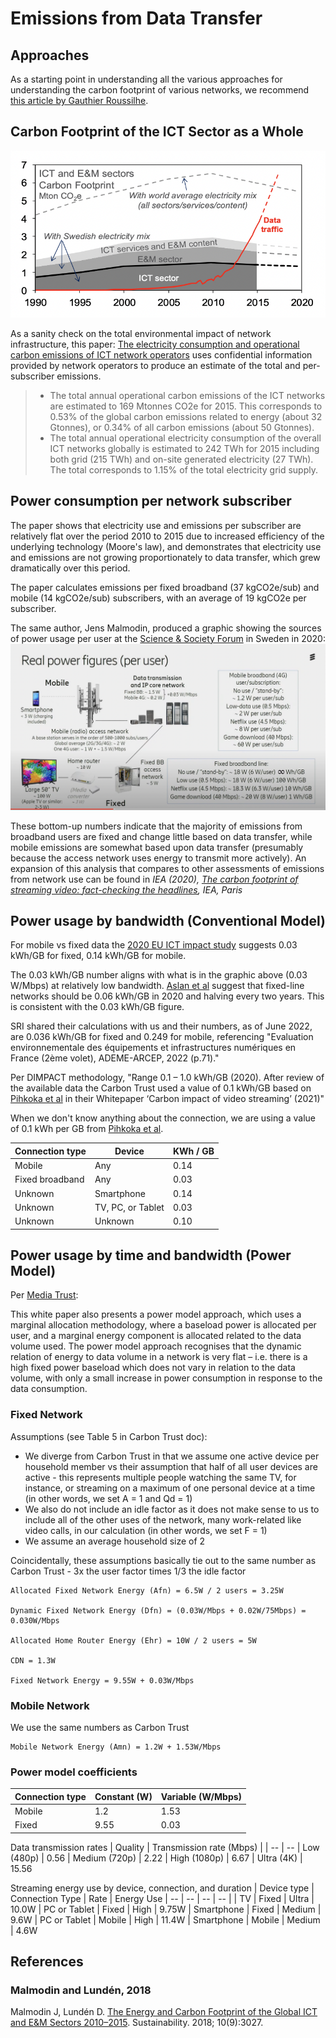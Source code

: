 # Emissions from Data Transfer

## Approaches

As a starting point in understanding all the various approaches for understanding the carbon footprint of various networks, we recommend [this article by Gauthier Roussilhe](https://gauthierroussilhe.com/articles/explications-sur-l-empreinte-carbone-du-streaming-et-du-transfert-de-donnees).

## Carbon Footprint of the ICT Sector as a Whole

![Global ICT footprint vs bandwidth](images/malmodin-sweden-2018.png)

As a sanity check on the total environmental impact of network infrastructure, this paper: [The electricity consumption and operational carbon emissions of ICT network operators](https://www.diva-portal.org/smash/get/diva2:1177210/FULLTEXT01.pdf) uses confidential information provided by network operators to produce an estimate of the total and per-subscriber emissions.

> - The total annual operational carbon emissions of the ICT networks are estimated to 169 Mtonnes CO2e for 2015. This corresponds to 0.53% of the global carbon emissions related to energy (about 32 Gtonnes), or 0.34% of all carbon emissions (about 50 Gtonnes).
> - The total annual operational electricity consumption of the overall ICT networks globally is estimated to 242 TWh for 2015 including both grid (215 TWh) and on-site generated electricity (27 TWh). The total corresponds to 1.15% of the total electricity grid supply.

## Power consumption per network subscriber

The paper shows that electricity use and emissions per subscriber are relatively flat over the period 2010 to 2015 due to increased efficiency of the underlying technology (Moore's law), and demonstrates that electricity use and emissions are not growing proportionately to data transfer, which grew dramatically over this period.

The paper calculates emissions per fixed broadband (37 kgCO2e/sub) and mobile (14 kgCO2e/sub) subscribers, with an average of 19 kgCO2e per subscriber.

The same author, Jens Malmodin, produced a graphic showing the sources of power usage per user at the [Science & Society Forum](https://www.youtube.com/watch?v=Xo0PB5i_b4Y&t=2520s) in Sweden in 2020:
![Real power figures per user](images/malmodin2020.png)

These bottom-up numbers indicate that the majority of emissions from broadband users are fixed and change little based on data transfer, while mobile emissions are somewhat based upon data transfer (presumably because the access network uses energy to transmit more actively). An expansion of this analysis that compares to other assessments of emissions from network use can be found in _IEA (2020), [The carbon footprint of streaming video: fact-checking the headlines](https://www.iea.org/commentaries/the-carbon-footprint-of-streaming-video-fact-checking-the-headlines), IEA, Paris_

## Power usage by bandwidth (Conventional Model)

For mobile vs fixed data the [2020 EU ICT impact study](https://circabc.europa.eu/sd/a/8b7319ba-ce4f-49ea-a6e6-b28df00b20d1/ICT%20impact%20study%20final.pdf) suggests 0.03 kWh/GB for fixed, 0.14 kWh/GB for mobile.

The 0.03 kWh/GB number aligns with what is in the graphic above (0.03 W/Mbps) at relatively low bandwidth. [Aslan et al](https://onlinelibrary.wiley.com/doi/10.1111/jiec.12630) suggest that fixed-line networks should be 0.06 kWh/GB in 2020 and halving every two years. This is consistent with the 0.03 kWh/GB figure.

SRI shared their calculations with us and their numbers, as of June 2022, are 0.036 kWh/GB for fixed and 0.249 for mobile, referencing "Evaluation environnementale des équipements et infrastructures numériques en France (2ème volet), ADEME-ARCEP, 2022 (p.71)."

Per DIMPACT methodology, "Range 0.1 – 1.0 kWh/GB (2020). After review of the available data the Carbon Trust used a value of 0.1 kWh/GB based on [Pihkoka et al](https://www.mdpi.com/2071-1050/10/7/2494) in their Whitepaper ‘Carbon impact of video streaming’ (2021)"

When we don't know anything about the connection, we are using a value of 0.1 kWh per GB from [Pihkoka et al](https://www.mdpi.com/2071-1050/10/7/2494).

| Connection type | Device            | KWh / GB |
| --------------- | ----------------- | -------- |
| Mobile          | Any               | 0.14     |
| Fixed broadband | Any               | 0.03     |
| Unknown         | Smartphone        | 0.14     |
| Unknown         | TV, PC, or Tablet | 0.03     |
| Unknown         | Unknown           | 0.10     |

## Power usage by time and bandwidth (Power Model)

Per [Media Trust](https://ctprodstorageaccountp.blob.core.windows.net/prod-drupal-files/documents/resource/public/Carbon-impact-of-video-streaming.pdf):

This white paper also presents a power model approach, which uses a marginal allocation methodology, where a baseload power is allocated per user, and a marginal energy component is allocated related to the data volume used. The power model approach recognises that the dynamic relation of energy to data volume in a network is very flat – i.e. there is a high fixed power baseload which does not vary in relation to the data volume, with
only a small increase in power consumption in response
to the data consumption.

### Fixed Network

Assumptions (see Table 5 in Carbon Trust doc):

- We diverge from Carbon Trust in that we assume one active device per household member vs their assumption that half of all user devices are active - this represents multiple people watching the same TV, for instance, or streaming on a maximum of one personal device at a time (in other words, we set A = 1 and Qd = 1)
- We also do not include an idle factor as it does not make sense to us to include all of the other uses of the network, many work-related like video calls, in our calculation (in other words, we set F = 1)
- We assume an average household size of 2

Coincidentally, these assumptions basically tie out to the same number as Carbon Trust - 3x the user factor times 1/3 the idle factor

```equation
Allocated Fixed Network Energy (Afn) = 6.5W / 2 users = 3.25W

Dynamic Fixed Network Energy (Dfn) = (0.03W/Mbps + 0.02W/75Mbps) = 0.030W/Mbps

Allocated Home Router Energy (Ehr) = 10W / 2 users = 5W

CDN = 1.3W

Fixed Network Energy = 9.55W + 0.03W/Mbps
```

### Mobile Network

We use the same numbers as Carbon Trust

```equation
Mobile Network Energy (Amn) = 1.2W + 1.53W/Mbps
```

### Power model coefficients

| Connection type | Constant (W) | Variable (W/Mbps) |
| --------------- | ------------ | ----------------- |
| Mobile          | 1.2          | 1.53              |
| Fixed           | 9.55         | 0.03              |

Data transmission rates
| Quality | Transmission rate (Mbps) |
| -- | --
| Low (480p) | 0.56
| Medium (720p) | 2.22
| High (1080p) | 6.67
| Ultra (4K) | 15.56

Streaming energy use by device, connection, and duration
| Device type | Connection Type | Rate | Energy Use
| -- | -- | -- | -- |
| TV | Fixed | Ultra | 10.0W
| PC or Tablet | Fixed | High | 9.75W
| Smartphone | Fixed | Medium | 9.6W
| PC or Tablet | Mobile | High | 11.4W
| Smartphone | Mobile | Medium | 4.6W

## References

### Malmodin and Lundén, 2018

Malmodin J, Lundén D. [The Energy and Carbon Footprint of the Global ICT and E&M Sectors 2010–2015](https://doi.org/10.3390/su10093027). Sustainability. 2018; 10(9):3027.
